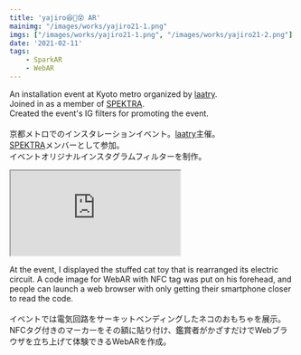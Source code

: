 ```yaml
---
title: 'yajiro😆😬😵 AR'
mainimg: "/images/works/yajiro21-1.png"
imgs: ["/images/works/yajiro21-1.png", "/images/works/yajiro21-2.png"]
date: '2021-02-11'
tags: 
    - SparkAR
    - WebAR
---
```


An installation event at Kyoto metro organized by [laatry](https://www.instagram.com/_laatry_/).   
Joined in as  a member of [SPEKTRA](http://spktr.jp/).  
Created the event's IG filters for promoting the event.  
<br>
京都メトロでのインスタレーションイベント。[laatry](https://www.instagram.com/_laatry_/)主催。  
[SPEKTRA](http://spktr.jp/)メンバーとして参加。  
イベントオリジナルインスタグラムフィルターを制作。

<iframe src="https://www.youtube.com/embed/ry7oxe9PPdg?autoplay=0" type="text/html" allowfullscreen=""></iframe><br>

At the event, I displayed the stuffed cat toy that is rearranged its electric circuit.
A code image for WebAR with NFC tag was put on his forehead, and people can launch a web browser with only getting their smartphone closer to read the code.  
<br>
イベントでは電気回路をサーキットベンディングしたネコのおもちゃを展示。  
NFCタグ付きのマーカーをその額に貼り付け、鑑賞者がかざすだけでWebブラウザを立ち上げて体験できるWebARを作成。